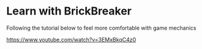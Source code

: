 # Learn with BrickBreaker

Following the tutorial below to feel more comfortable with game mechanics

 https://www.youtube.com/watch?v=3EMxBkqC4z0 
